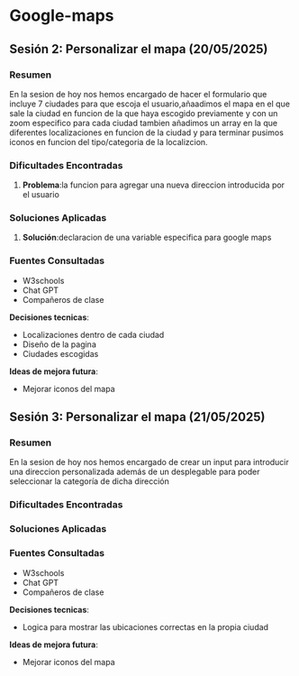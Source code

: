 # Google-maps

## Sesión 2: Personalizar el mapa (20/05/2025)

### Resumen
En la sesion de hoy nos hemos encargado de hacer el formulario que incluye 7 ciudades para que escoja el usuario,añaadimos el mapa en el que sale la ciudad en funcion de la que haya escogido previamente y con un zoom especifico para cada ciudad tambien añadimos un array en la que diferentes localizaciones en funcion de la ciudad y para terminar pusimos iconos en funcion del tipo/categoria de la localizcion.

### Dificultades Encontradas
1. **Problema**:la funcion para agregar una nueva direccion introducida por el usuario

### Soluciones Aplicadas
1. **Solución**:declaracion de una variable especifica para google maps

### Fuentes Consultadas
- W3schools
- Chat GPT
- Compañeros de clase


**Decisiones tecnicas**:
- Localizaciones dentro de cada ciudad
- Diseño de la pagina 
- Ciudades escogidas

**Ideas de mejora futura**:
- Mejorar iconos del mapa

## Sesión 3: Personalizar el mapa (21/05/2025)

### Resumen
En la sesion de hoy nos hemos encargado de crear un input para introducir una direccion personalizada además de un desplegable para poder seleccionar la categoría de dicha dirección

### Dificultades Encontradas


### Soluciones Aplicadas


### Fuentes Consultadas
- W3schools
- Chat GPT
- Compañeros de clase


**Decisiones tecnicas**:

- Logica para mostrar las ubicaciones correctas en la propia ciudad


**Ideas de mejora futura**:
- Mejorar iconos del mapa

